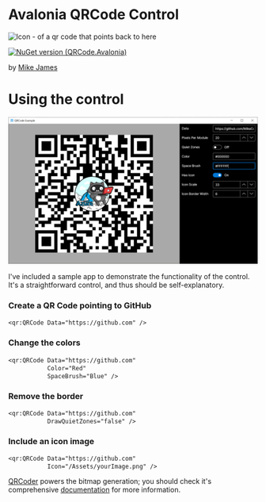 # Avalonia QRCode Control

![Icon - of a qr code that points back to here](/resources/Icon.png "Icon")

[![NuGet version (QRCode.Avalonia)](https://img.shields.io/nuget/v/QRCode.Avalonia.svg?style=flat-square)](https://www.nuget.org/packages/QRCode.Avalonia/)

by [Mike James](https://twitter.com/mikecodesdotnet)


# Using the control 

![A sample application screenshot.](resources/sample_screenshot.png "Sample App")


I've included a sample app to demonstrate the functionality of the control. It's a straightforward control, and thus should be self-explanatory. 

### Create a QR Code pointing to GitHub
```
<qr:QRCode Data="https://github.com" />
```

### Change the colors
```
<qr:QRCode Data="https://github.com" 
           Color="Red" 
           SpaceBrush="Blue" />
```

### Remove the border
```
<qr:QRCode Data="https://github.com" 
           DrawQuietZones="false" />
```

### Include an icon image
```
<qr:QRCode Data="https://github.com" 
           Icon="/Assets/yourImage.png" />
```

[QRCoder](https://github.com/codebude/QRCoder/) powers the bitmap generation; you should check it's comprehensive [documentation](https://github.com/codebude/QRCoder/wiki) for more information. 

